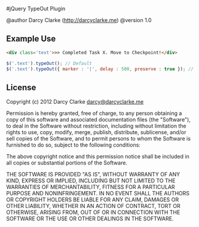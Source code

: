 #jQuery TypeOut Plugin

@author Darcy Clarke (http://darcyclarke.me)
@version 1.0
 
 ## Example Use

 ```html
<div class='text'>>> Completed Task X. Move to Checkpoint!</div>
```
 
 ```javascript
 $('.text').typeOut(); // Default
 $('.text').typeOut({ marker : '|', delay : 500, preserve : true }); // All options set
```

 ## License

Copyright (c) 2012 Darcy Clarke <darcy@darcyclarke.me>

Permission is hereby granted, free of charge, to any person obtaining a copy of this software and associated documentation files (the "Software"), to deal in the Software without restriction, including without limitation the rights to use, copy, modify, merge, publish, distribute, sublicense, and/or sell copies of the Software, and to permit persons to whom the Software is furnished to do so, subject to the following conditions:

The above copyright notice and this permission notice shall be included in all copies or substantial portions of the Software.

THE SOFTWARE IS PROVIDED "AS IS", WITHOUT WARRANTY OF ANY KIND, EXPRESS OR IMPLIED, INCLUDING BUT NOT LIMITED TO THE WARRANTIES OF MERCHANTABILITY, FITNESS FOR A PARTICULAR PURPOSE AND NONINFRINGEMENT. IN NO EVENT SHALL THE AUTHORS OR COPYRIGHT HOLDERS BE LIABLE FOR ANY CLAIM, DAMAGES OR OTHER LIABILITY, WHETHER IN AN ACTION OF CONTRACT, TORT OR OTHERWISE, ARISING FROM, OUT OF OR IN CONNECTION WITH THE SOFTWARE OR THE USE OR OTHER DEALINGS IN THE SOFTWARE. 